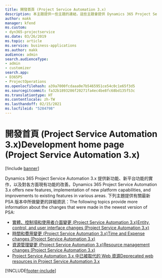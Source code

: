 ```yaml
---
title: 開發首頁 (Project Service Automation 3.x)
description: 本主題提供一些主題的連結，這些主題會提供 Dynamics 365 Project Service Automation (PSA) 3.x 版的開發詳細資訊。
author: makk
manager: kfend
ms.custom:
- dyn365-projectservice
ms.date: 03/26/2019
ms.topic: article
ms.service: business-applications
ms.author: makk
audience: admin
search.audienceType:
- admin
- customizer
search.app:
- D365PS
- ProjectOperations
ms.openlocfilehash: a39a7000fcdaaa0e7b5465951ce54c0c1e65f3d5
ms.sourcegitcommit: fa32b1893286f20271fa4ec4be8fc68bd135f53c
ms.translationtype: HT
ms.contentlocale: zh-TW
ms.lasthandoff: 02/15/2021
ms.locfileid: "5284798"
---
```

# <a name="development-home-page-project-service-automation-3x"></a><span data-ttu-id="6b17a-103">開發首頁 (Project Service Automation 3.x)</span><span class="sxs-lookup"><span data-stu-id="6b17a-103">Development home page (Project Service Automation 3.x)</span></span>

[!include [banner](../../includes/psa-now-project-operations.md)]

<span data-ttu-id="6b17a-104">Dynamics 365 Project Service Automation 3.x 提供新功能、新平台功能的實作，以及對各方面現有功能的改善。</span><span class="sxs-lookup"><span data-stu-id="6b17a-104">Dynamics 365 Project Service Automation 3.x offers new features, implementation of new platform capabilities, and improvements to existing features in various areas.</span></span> <span data-ttu-id="6b17a-105">下列主題提供有關最新 PSA 版本中所做變更的詳細資訊：</span><span class="sxs-lookup"><span data-stu-id="6b17a-105">The following topics provide more information about the changes that were made in the newest version of PSA:</span></span>

- [<span data-ttu-id="6b17a-106">實體、控制項和使用者介面變更 (Project Service Automation 3.x)</span><span class="sxs-lookup"><span data-stu-id="6b17a-106">Entity, control, and user interface changes (Project Service Automation 3.x)</span></span>](../developer-guides/entity-changes-v3.x.md)
- [<span data-ttu-id="6b17a-107">時間和費用變更 (Project Service Automation 3.x)</span><span class="sxs-lookup"><span data-stu-id="6b17a-107">Time and Expense changes (Project Service Automation 3.x)</span></span>](../developer-guides/time-expense-changes-v3.x.md)
- [<span data-ttu-id="6b17a-108">資源管理變更 (Project Service Automation 3.x)</span><span class="sxs-lookup"><span data-stu-id="6b17a-108">Resource management changes (Project Service Automation 3.x)</span></span>](../developer-guides/resource-management-changes-v3.x.md)
- [<span data-ttu-id="6b17a-109">Project Service Automation 3.x 中已被取代的 Web 資源</span><span class="sxs-lookup"><span data-stu-id="6b17a-109">Deprecated web resources in Project Service Automation 3.x</span></span>](../developer-guides/web-resources-deprecated-v3.x.md)


[!INCLUDE[footer-include](../../includes/footer-banner.md)]